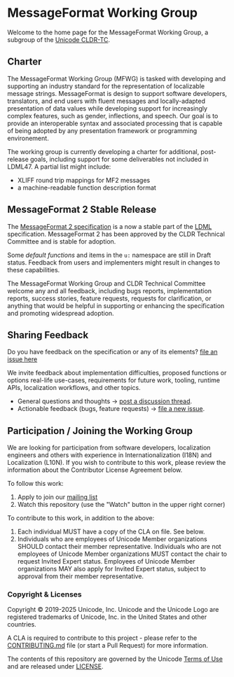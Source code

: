 # MessageFormat Working Group

Welcome to the home page for the MessageFormat Working Group, a subgroup of the [Unicode CLDR-TC](https://cldr.unicode.org).

## Charter

The MessageFormat Working Group (MFWG) is tasked with developing and supporting an industry standard
for the representation of localizable message strings. 
MessageFormat is design to support software developers, translators, and end users with fluent messages
and locally-adapted presentation of data values
while developing support for increasingly complex features, such as gender, inflections, and speech. 
Our goal is to provide an interoperable syntax and associated processing that is
capable of being adopted by any presentation framework or programming environement.

The working group is currently developing a charter for additional, post-release goals,
including support for some deliverables not included in LDML47.
A partial list might include:
- XLIFF round trip mappings for MF2 messages
- a machine-readable function description format

## MessageFormat 2 Stable Release

The [MessageFormat 2 specification](./spec/) is a now a stable part of
the [LDML](https://www.unicode.org/reports/tr35/) specification.
MessageFormat 2 has been approved by the CLDR Technical Committee
and is stable for adoption.

Some _default functions_ and items in the `u:` namespace are still in Draft status.
Feedback from users and implementers might result in changes to these capabilities.

The MessageFormat Working Group and CLDR Technical Committee welcome any and all feedback, 
including bugs reports, 
implementation reports, 
success stories, 
feature requests, 
requests for clarification, 
or anything that would be helpful in supporting or enhancing the specification and
promoting widespread adoption.

## Sharing Feedback

Do you have feedback on the specification or any of its elements? [file an issue here](https://github.com/unicode-org/message-format-wg/issues/new?labels=Preview-Feedback&projects=&template=tech-preview-feedback.md&title=%5BFEEDBACK%5D+)

We invite feedback about implementation difficulties, 
proposed functions or options
real-life use-cases, 
requirements for future work, 
tooling, 
runtime APIs, 
localization workflows, 
and other topics.

- General questions and thoughts → [post a discussion thread](https://github.com/unicode-org/message-format-wg/discussions).
- Actionable feedback (bugs, feature requests) → [file a new issue](https://github.com/unicode-org/message-format-wg/issues).

## Participation / Joining the Working Group

We are looking for participation from software developers, localization engineers and others with experience
in Internationalization (I18N) and Localization (L10N). 
If you wish to contribute to this work, please review the information about the Contributor License Agreement below. 

To follow this work:
1. Apply to join our [mailing list](https://groups.google.com/a/chromium.org/forum/#!forum/message-format-wg)
2. Watch this repository (use the "Watch" button in the upper right corner)

To contribute to this work, in addition to the above:
1. Each individual MUST have a copy of the CLA on file. See below.
2. Individuals who are employees of Unicode Member organizations SHOULD contact their member representative.
   Individuals who are not employees of Unicode Member organizations MUST contact the chair to request Invited Expert status.
   Employees of Unicode Member organizations MAY also apply for Invited Expert status,
   subject to approval from their member representative.

### Copyright & Licenses

Copyright © 2019-2025 Unicode, Inc. Unicode and the Unicode Logo are registered trademarks of Unicode, Inc. in the United States and other countries.

A CLA is required to contribute to this project - please refer to the [CONTRIBUTING.md](./CONTRIBUTING.md) file (or start a Pull Request) for more information.

The contents of this repository are governed by the Unicode [Terms of Use](https://www.unicode.org/copyright.html) and are released under [LICENSE](./LICENSE).
